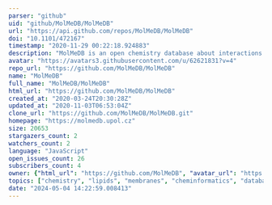 ```yaml
---
parser: "github"
uid: "github/MolMeDB/MolMeDB"
url: "https://api.github.com/repos/MolMeDB/MolMeDB"
doi: "10.1101/472167"
timestamp: "2020-11-29 00:22:18.924883"
description: "MolMeDB is an open chemistry database about interactions of molecules with membranes."
avatar: "https://avatars3.githubusercontent.com/u/62621831?v=4"
repo_url: "https://github.com/MolMeDB/MolMeDB"
name: "MolMeDB"
full_name: "MolMeDB/MolMeDB"
html_url: "https://github.com/MolMeDB/MolMeDB"
created_at: "2020-03-24T20:30:28Z"
updated_at: "2020-11-03T06:53:04Z"
clone_url: "https://github.com/MolMeDB/MolMeDB.git"
homepage: "https://molmedb.upol.cz"
size: 20653
stargazers_count: 2
watchers_count: 2
language: "JavaScript"
open_issues_count: 26
subscribers_count: 4
owner: {"html_url": "https://github.com/MolMeDB", "avatar_url": "https://avatars3.githubusercontent.com/u/62621831?v=4", "login": "MolMeDB", "type": "Organization"}
topics: ["chemistry", "lipids", "membranes", "cheminformatics", "database", "small-molecule", "permeability"]
date: "2024-05-04 14:22:59.008413"
---
```

